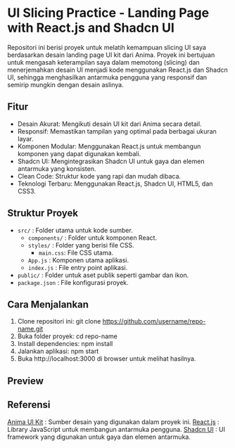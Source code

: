 # UI Slicing Practice - Landing Page with React.js and Shadcn UI

Repositori ini berisi proyek untuk melatih kemampuan slicing UI saya berdasarkan desain landing page UI kit dari Anima. Proyek ini bertujuan untuk mengasah keterampilan saya dalam memotong (slicing) dan menerjemahkan desain UI menjadi kode menggunakan React.js dan Shadcn UI, sehingga menghasilkan antarmuka pengguna yang responsif dan semirip mungkin dengan desain aslinya.

## Fitur
- Desain Akurat: Mengikuti desain UI kit dari Anima secara detail.
- Responsif: Memastikan tampilan yang optimal pada berbagai ukuran layar.
- Komponen Modular: Menggunakan React.js untuk membangun komponen yang dapat digunakan kembali.
- Shadcn UI: Mengintegrasikan Shadcn UI untuk gaya dan elemen antarmuka yang konsisten.
- Clean Code: Struktur kode yang rapi dan mudah dibaca.
- Teknologi Terbaru: Menggunakan React.js, Shadcn UI, HTML5, dan CSS3.

## Struktur Proyek
- `src/` : Folder utama untuk kode sumber.
  - `components/` : Folder untuk komponen React.
  - `styles/` : Folder yang berisi file CSS.
    - `main.css`: File CSS utama.
  - `App.js` : Komponen utama aplikasi.
  - `index.js` : File entry point aplikasi.
- `public/` : Folder untuk aset publik seperti gambar dan ikon.
- `package.json` : File konfigurasi proyek.

## Cara Menjalankan
1. Clone repositori ini: git clone https://github.com/username/repo-name.git
2. Buka folder proyek: cd repo-name
3. Install dependencies: npm install
4. Jalankan aplikasi: npm start
5. Buka http://localhost:3000 di browser untuk melihat hasilnya.

## Preview

## Referensi
[Anima UI Kit](https://www.figma.com/community/file/1207275552106101233/landing-page-ui-kit-fully-customizable-landing-page-ui-kit-export-as-html) : Sumber desain yang digunakan dalam proyek ini.
[React.js](https://react.dev/) : Library JavaScript untuk membangun antarmuka pengguna.
[Shadcn UI](https://ui.shadcn.com/) : UI framework yang digunakan untuk gaya dan elemen antarmuka.
